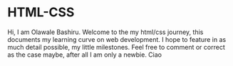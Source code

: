 # HTML-CSS
Hi, I am Olawale Bashiru. Welcome to the my html/css journey, this documents my learning curve on web development. I hope to feature in as much detail possible, my little milestones. Feel free to comment or correct as the case maybe, after all I am only a newbie. Ciao
